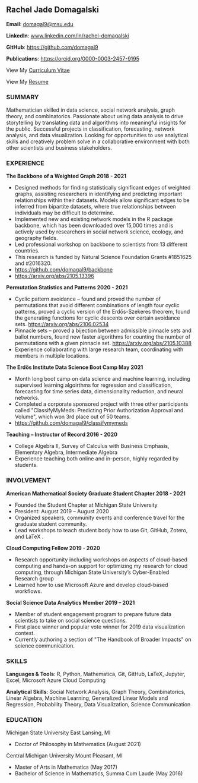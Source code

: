 ## Rachel Jade Domagalski	
	                                                
**Email**: domagal9@msu.edu 	

**LinkedIn**: www.linkedin.com/in/rachel-domagalski 

**GitHub**: https://github.com/domagal9 	

**Publications**: https://orcid.org/0000-0003-2457-9195

View My [Curriculum Vitae](RachelDomagalski_CurriculumVitae.pdf)

View My [Resume](RachelDomagalski_Resume.pdf)

### SUMMARY
Mathematician skilled in data science, social network analysis, graph theory, and combinatorics. Passionate about using data analysis to drive storytelling by translating data and algorithms into meaningful insights for the public. Successful projects in classification, forecasting, network analysis, and data visualization. Looking for opportunities to use analytical skills and creatively problem solve in a collaborative environment with both other scientists and business stakeholders.

### EXPERIENCE
**The Backbone of a Weighted Graph 	2018 - 2021**
* Designed methods for finding statistically significant edges of weighted graphs, assisting researchers in identifying and predicting important relationships within their datasets. Models allow significant edges to be inferred from bipartite datasets, where true relationships between individuals may be difficult to determine.
* Implemented new and existing network models in the R package backbone, which has been downloaded over 15,000 times and is actively used by researchers in social network science, ecology, and geography fields.
* Led professional workshop on backbone to scientists from 13 different countries.
* This research is funded by Natural Science Foundation Grants #1851625 and #2016320.
* https://github.com/domagal9/backbone
* https://arxiv.org/abs/2105.13396

**Permutation Statistics and Patterns 	2020 - 2021**
* Cyclic pattern avoidance – found and proved the number of permutations that avoid different combinations of length four cyclic patterns, proved a cyclic version of the Erdős-Szekeres theorem, found the generating functions for cyclic descents over certain avoidance sets. https://arxiv.org/abs/2106.02534
* Pinnacle sets – proved a bijection between admissible pinnacle sets and ballot numbers, found new faster algorithms for counting the number of permutations with a given pinnacle set. https://arxiv.org/abs/2105.10388
* Experience collaborating with large research team, coordinating with members in multiple locations. 

**The Erdös Institute Data Science Boot Camp May 2021**
* Month long boot camp on data science and machine learning, including supervised learning algoirthms for regression and classification, forecasting for time series data, dimensionality reduction, and neural networks. 
* Completed a corporate sponsored project with three other participants called "ClassifyMyMeds: Predicting Prior Authorization Approval and Volume", which won 3rd place out of 50 teams. 
* https://github.com/domagal9/classifymymeds

**Teaching – Instructor of Record	2016 - 2020**
*	College Algebra II, Survey of Calculus with Business Emphasis, Elementary Algebra, Intermediate Algebra
*	Experience teaching both online and in-person, highly regarded by students.

### INVOLVEMENT
**American Mathematical Society Graduate Student Chapter 	2018 - 2021**
*	Founded the Student Chapter at Michigan State University
*	President: August 2019 – August 2020 
*	Organized speakers, community events and conference travel for the graduate student community.
*	Lead workshops to teach student body how to use Git, GitHub, Zotero, and LaTeX .

**Cloud Computing Fellow 	2019 - 2020**
*	Research opportunity including workshops on aspects of cloud-based computing and hands-on support for optimizing my research for cloud computing, through Michigan State University’s Cyber-Enabled Research group
*	Learned how to use Microsoft Azure and develop cloud-based workflows. 

**Social Science Data Analytics Member 	2019 – 2021**
*	Member of student engagement program to prepare future data scientists to take on social science questions.
*	First place winner and popular vote winner for 2019 data visualization contest.
*	Currently authoring a section of "The Handbook of Broader Impacts" on science communication.

### SKILLS
**Languages & Tools**: R, Python, Mathematica, Git, GitHub, LaTeX, Jupyter, Excel, Microsoft Azure Cloud Computing

**Analytical Skills**: Social Network Analysis, Graph Theory, Combinatorics, Linear Algebra, Machine Learning, Generalized Linear Models and Regression, Probability Theory, Data Visualization, Science Communication

### EDUCATION
Michigan State University	East Lansing, MI
* Doctor of Philosophy in Mathematics 	(August 2021)

Central Michigan University	Mount Pleasant, MI
* Master of Arts in Mathematics 	(May 2017)
* Bachelor of Science in Mathematics, Summa Cum Laude	(May 2016)
